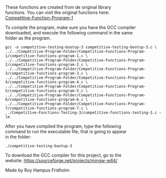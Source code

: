 
These  functions  are  created  from  de  original  library  
functions. You  can  visit  the  original  functions  here:  
[Competitive-Function-Program-1](https://github.com/H4PE0N/Competitive-Programming/tree/master/Competitive-Program-Folder/Competitive-Functions-Program-3)

To compile the program, make sure you have the GCC compiler  
downloaded, and execute the following command in  the  same  
folder as the program.

```
gcc -o competitive-testing-bootup-3 competitive-testing-bootup-3.c \
../../Competitive-Program-Folder/Competitive-Functions-Program-1/competitive-functions-program-1.c \
../../Competitive-Program-Folder/Competitive-Functions-Program-2/competitive-functions-program-2.c \
../../Competitive-Program-Folder/Competitive-Functions-Program-3/competitive-functions-program-3.c \
../../Competitive-Program-Folder/Competitive-Functions-Program-4/competitive-functions-program-4.c \
../../Competitive-Program-Folder/Competitive-Functions-Program-5/competitive-functions-program-5.c \
../../Competitive-Program-Folder/Competitive-Functions-Program-6/competitive-functions-program-6.c \
../../Competitive-Program-Folder/Competitive-Functions-Program-7/competitive-functions-program-7.c \
../Competitive-Functions-Testing-3/competitive-functions-testing-3.c -lm
```

After you have compiled the  program,  type  the  following  
command to run the executable file, that is going to appear  
in the folder:

```
./competitive-testing-bootup-3
```

To download the GCC compiler for this project,  go  to  the  
website: https://sourceforge.net/projects/mingw-w64/

Made by Roy Hampus Fridholm
